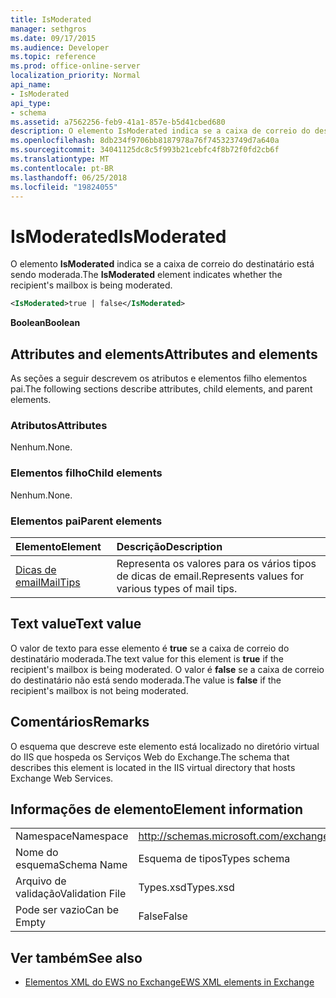 ```yaml
---
title: IsModerated
manager: sethgros
ms.date: 09/17/2015
ms.audience: Developer
ms.topic: reference
ms.prod: office-online-server
localization_priority: Normal
api_name:
- IsModerated
api_type:
- schema
ms.assetid: a7562256-feb9-41a1-857e-b5d41cbed680
description: O elemento IsModerated indica se a caixa de correio do destinatário está sendo moderada.
ms.openlocfilehash: 8db234f9706bb8187978a76f745323749d7a640a
ms.sourcegitcommit: 34041125dc8c5f993b21cebfc4f8b72f0fd2cb6f
ms.translationtype: MT
ms.contentlocale: pt-BR
ms.lasthandoff: 06/25/2018
ms.locfileid: "19824055"
---
```

# <a name="ismoderated"></a><span data-ttu-id="1907a-103">IsModerated</span><span class="sxs-lookup"><span data-stu-id="1907a-103">IsModerated</span></span>

<span data-ttu-id="1907a-104">O elemento **IsModerated** indica se a caixa de correio do destinatário está sendo moderada.</span><span class="sxs-lookup"><span data-stu-id="1907a-104">The **IsModerated** element indicates whether the recipient's mailbox is being moderated.</span></span> 
  
```XML
<IsModerated>true | false</IsModerated>
```

 <span data-ttu-id="1907a-105">**Boolean**</span><span class="sxs-lookup"><span data-stu-id="1907a-105">**Boolean**</span></span>
## <a name="attributes-and-elements"></a><span data-ttu-id="1907a-106">Attributes and elements</span><span class="sxs-lookup"><span data-stu-id="1907a-106">Attributes and elements</span></span>

<span data-ttu-id="1907a-107">As seções a seguir descrevem os atributos e elementos filho elementos pai.</span><span class="sxs-lookup"><span data-stu-id="1907a-107">The following sections describe attributes, child elements, and parent elements.</span></span>
  
### <a name="attributes"></a><span data-ttu-id="1907a-108">Atributos</span><span class="sxs-lookup"><span data-stu-id="1907a-108">Attributes</span></span>

<span data-ttu-id="1907a-109">Nenhum.</span><span class="sxs-lookup"><span data-stu-id="1907a-109">None.</span></span>
  
### <a name="child-elements"></a><span data-ttu-id="1907a-110">Elementos filho</span><span class="sxs-lookup"><span data-stu-id="1907a-110">Child elements</span></span>

<span data-ttu-id="1907a-111">Nenhum.</span><span class="sxs-lookup"><span data-stu-id="1907a-111">None.</span></span>
  
### <a name="parent-elements"></a><span data-ttu-id="1907a-112">Elementos pai</span><span class="sxs-lookup"><span data-stu-id="1907a-112">Parent elements</span></span>

|<span data-ttu-id="1907a-113">**Elemento**</span><span class="sxs-lookup"><span data-stu-id="1907a-113">**Element**</span></span>|<span data-ttu-id="1907a-114">**Descrição**</span><span class="sxs-lookup"><span data-stu-id="1907a-114">**Description**</span></span>|
|:-----|:-----|
|[<span data-ttu-id="1907a-115">Dicas de email</span><span class="sxs-lookup"><span data-stu-id="1907a-115">MailTips</span></span>](mailtips.md) <br/> |<span data-ttu-id="1907a-116">Representa os valores para os vários tipos de dicas de email.</span><span class="sxs-lookup"><span data-stu-id="1907a-116">Represents values for various types of mail tips.</span></span>  <br/> |
   
## <a name="text-value"></a><span data-ttu-id="1907a-117">Text value</span><span class="sxs-lookup"><span data-stu-id="1907a-117">Text value</span></span>

<span data-ttu-id="1907a-118">O valor de texto para esse elemento é **true** se a caixa de correio do destinatário moderada.</span><span class="sxs-lookup"><span data-stu-id="1907a-118">The text value for this element is **true** if the recipient's mailbox is being moderated.</span></span> <span data-ttu-id="1907a-119">O valor é **false** se a caixa de correio do destinatário não está sendo moderada.</span><span class="sxs-lookup"><span data-stu-id="1907a-119">The value is **false** if the recipient's mailbox is not being moderated.</span></span> 
  
## <a name="remarks"></a><span data-ttu-id="1907a-120">Comentários</span><span class="sxs-lookup"><span data-stu-id="1907a-120">Remarks</span></span>

<span data-ttu-id="1907a-121">O esquema que descreve este elemento está localizado no diretório virtual do IIS que hospeda os Serviços Web do Exchange.</span><span class="sxs-lookup"><span data-stu-id="1907a-121">The schema that describes this element is located in the IIS virtual directory that hosts Exchange Web Services.</span></span>
  
## <a name="element-information"></a><span data-ttu-id="1907a-122">Informações de elemento</span><span class="sxs-lookup"><span data-stu-id="1907a-122">Element information</span></span>

|||
|:-----|:-----|
|<span data-ttu-id="1907a-123">Namespace</span><span class="sxs-lookup"><span data-stu-id="1907a-123">Namespace</span></span>  <br/> |http://schemas.microsoft.com/exchange/services/2006/types  <br/> |
|<span data-ttu-id="1907a-124">Nome do esquema</span><span class="sxs-lookup"><span data-stu-id="1907a-124">Schema Name</span></span>  <br/> |<span data-ttu-id="1907a-125">Esquema de tipos</span><span class="sxs-lookup"><span data-stu-id="1907a-125">Types schema</span></span>  <br/> |
|<span data-ttu-id="1907a-126">Arquivo de validação</span><span class="sxs-lookup"><span data-stu-id="1907a-126">Validation File</span></span>  <br/> |<span data-ttu-id="1907a-127">Types.xsd</span><span class="sxs-lookup"><span data-stu-id="1907a-127">Types.xsd</span></span>  <br/> |
|<span data-ttu-id="1907a-128">Pode ser vazio</span><span class="sxs-lookup"><span data-stu-id="1907a-128">Can be Empty</span></span>  <br/> |<span data-ttu-id="1907a-129">False</span><span class="sxs-lookup"><span data-stu-id="1907a-129">False</span></span>  <br/> |
   
## <a name="see-also"></a><span data-ttu-id="1907a-130">Ver também</span><span class="sxs-lookup"><span data-stu-id="1907a-130">See also</span></span>



- [<span data-ttu-id="1907a-131">Elementos XML do EWS no Exchange</span><span class="sxs-lookup"><span data-stu-id="1907a-131">EWS XML elements in Exchange</span></span>](ews-xml-elements-in-exchange.md)

